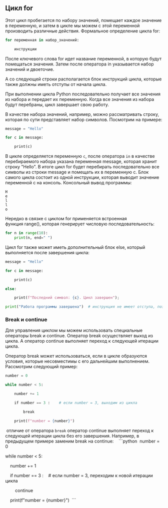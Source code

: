 ## Цикл for
Этот цикл пробегается по набору значений, помещает каждое значение в переменную, и затем в цикле мы можем с этой переменной производить различные действия. Формальное определение цикла for:
```python
for переменная in набор_значений:

    инструкции
```

После ключевого слова for идет название переменной, в которую будут помещаться значения. Затем после оператора in указывается набор значений и двоеточие.

А со следующей строки располагается блок инструкций цикла, которые также должны иметь отступы от начала цикла.

При выполнении цикла Python последовательно получает все значения из набора и передает их переменную. Когда все значения из набора будут перебраны, цикл завершает свою работу.

В качестве набора значений, например, можно рассматривать строку, которая по сути представляет набор символов. Посмотрим на примере:

```python
message = "Hello"

for c in message:

    print(c)
```

В цикле определяется переменную `c`, после оператора `in` в качестве перебираемого набора указана переменная message, которая хранит строку "Hello". В итоге цикл for будет перебирать последовательно все символы из строки message и помещать их в переменную c. Блок самого цикла состоит из одной инструкции, которая выводит значение переменной с на консоль. Консольный вывод программы:

```
H
e
l
l
o
```

Нередко в связке с циклом for применяется встроенная функция range(), которая генерирует числовую последовательность:

```python
for n in range(10):
    print(n, end=" ")
```

Цикл for также может иметь дополнительный блок else, который выполняется после завершения цикла:
```python
message = "Hello"

for c in message:

    print(c)

else:

    print(f"Последний символ: {c}. Цикл завершен");

print("Работа программы завершена")  # инструкция не имеет отступа, поэтому не относится к else
```

### Break  и continue

Для управления циклом мы можем использовать специальные операторы break и continue. Оператор break осуществляет выход из цикла. А оператор continue выполняет переход к следующей итерации цикла.

Оператор break может использоваться, если в цикле образуются условия, которые 
несовместимы с его дальнейшим выполнением. Рассмотрим следующий пример:

```python
number = 0

while number < 5:

    number += 1

    if number == 3 :    # если number = 3, выходим из цикла

        break

    print(f"number = {number}")

```

 отличие от оператора `break` оператор continue выполняет переход к следующей итерации цикла без его завершения. Например, в предыдущем примере заменим break на continue:
 
 ```python
 number = 0

while number < 5:

    number += 1

    if number == 3 :    # если number = 3, переходим к новой итерации цикла

        continue

    print(f"number = {number}")
 ```

